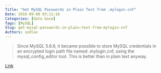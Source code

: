 ```yaml
---
Title: "Get MySQL Passwords in Plain Text from .mylogin.cnf"
Date: 2016-09-08 03:11:18
Categories: [data base]
Tags: [MySQL]
Slug: get-mysql-passwords-in-plain-text-from-mylogin-cnf
Authors: sedlav
---
```


> Since MySQL 5.6.6, it became possible to store MySQL credentials in an encrypted login path file named .mylogin.cnf, using the mysql_config_editor tool. This is better than in plain text anyway.

[Link](https://www.percona.com/blog/2016/09/07/get-passwords-plain-text-mylogin-cnf/)
